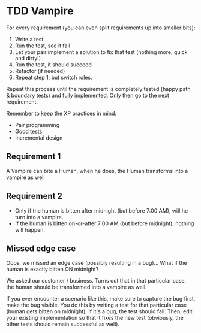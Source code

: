 ﻿# TDD Vampire

For every requirement (you can even split requirements up into smaller bits):
1. Write a test
2. Run the test, see it fail
3. Let your pair implement a solution to fix that test (nothing more, quick and dirty!)
4. Run the test, it should succeed
5. Refactor (if needed)
6. Repeat step 1, but switch roles. 

Repeat this process until the requirement is completely tested (happy path & boundary tests) and fully implemented.
Only then go to the next requirement.

Remember to keep the XP practices in mind:
- Pair programming
- Good tests
- Incremental design

## Requirement 1
A Vampire can bite a Human, when he does, the Human transforms into a vampire as well

## Requirement 2
- Only if the human is bitten after midnight (but before 7:00 AM), will he turn into a vampire.
- If the human is bitten on-or-after 7:00 AM (but before midnight), nothing will happen.

## Missed edge case
Oops, we missed an edge case (possibly resulting in a bug)... What if the human is exactly bitten ON midnight?

We asked our customer / business. Turns out that in that particular case, 
the human should be transformed into a vampire as well.

If you ever encounter a scenario like this, make sure to capture the bug first, make the bug visible.
You do this by writing a test for that particular case (human gets bitten on midnight). If it's a bug, the test should fail.
Then, edit your existing implementation so that it fixes the new test (obviously, the other tests should remain successful as well).